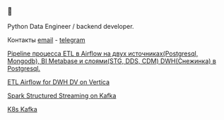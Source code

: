 ### 👋
Python Data Engineer / backend developer.

Контакты [email](mailto:mail@iragim.ru) - [telegram](https://t.me/abdurahim_dag)

<a href="https://github.com/abdurahim-dag/de-project-4/blob/main/solution.md">Pipeline процесса ETL в Airflow на двух источниках(Postgresql, Mongodb), BI Metabase и слоями(STG, DDS, CDM) DWH(Снежинка) в Postgresql.</a>

<a href="https://github.com/abdurahim-dag/de-project-sprint-6">ETL Airflow for DWH DV on Vertica</a>

<a href="https://github.com/abdurahim-dag/de-project-sprint-8">Spark Structured Streaming on Kafka</a>

<a href="https://github.com/abdurahim-dag/de-project-sprint-9">K8s Kafka</a>
